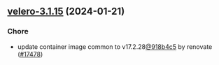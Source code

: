 

## [velero-3.1.15](https://github.com/truecharts/charts/compare/velero-3.1.14...velero-3.1.15) (2024-01-21)

### Chore



- update container image common to v17.2.28[@918b4c5](https://github.com/918b4c5) by renovate ([#17478](https://github.com/truecharts/charts/issues/17478))